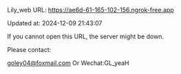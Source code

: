 Lily_web URL: https://ae6d-61-165-102-156.ngrok-free.app

Updated at: 2024-12-09 21:43:07

If you cannot open this URL, the server might be down.

Please contact: 

goley04@foxmail.com Or Wechat:GL_yeaH